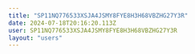 ```yaml
---
title: "SP11NQ776533XSJA4JSMY8FYE8H3H68VBZHG27Y3R"
date: 2024-07-18T20:16:20.113Z
user: SP11NQ776533XSJA4JSMY8FYE8H3H68VBZHG27Y3R
layout: "users"
---
```

    